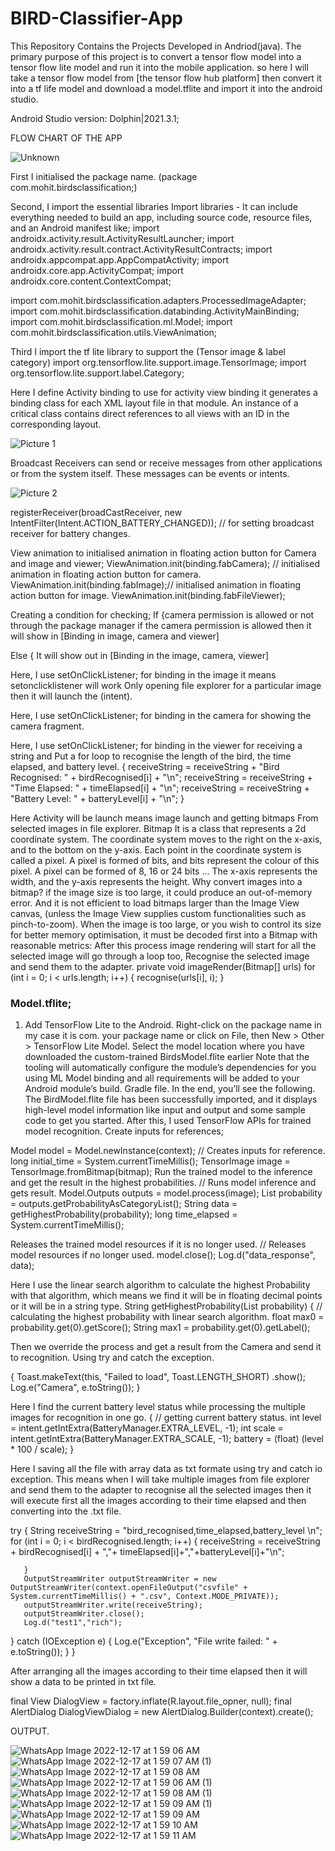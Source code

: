 # BIRD-Classifier-App

This Repository Contains the Projects Developed in Andriod(java).
The primary purpose of this project is to convert a tensor flow model into a tensor flow lite model and run it into the mobile application.
so here I will take a tensor flow model from [the tensor flow hub platform] then convert it into a tf life model and download a model.tflite and import it into the android studio.

Android Studio version: Dolphin|2021.3.1;

FLOW CHART OF THE APP

![Unknown](https://user-images.githubusercontent.com/85448730/208182382-7f77a356-25cc-4fe2-b03c-2310ffccdb37.png)

First I initialised the package name.
(package com.mohit.birdsclassification;) 

Second, I import the essential libraries Import libraries - It can include everything needed to build an app, including source code, resource files, and an Android manifest  like;
import androidx.activity.result.ActivityResultLauncher;
import androidx.activity.result.contract.ActivityResultContracts;
import androidx.appcompat.app.AppCompatActivity;
import androidx.core.app.ActivityCompat;
import androidx.core.content.ContextCompat;

import com.mohit.birdsclassification.adapters.ProcessedImageAdapter;
import com.mohit.birdsclassification.databinding.ActivityMainBinding;
import com.mohit.birdsclassification.ml.Model;
import com.mohit.birdsclassification.utils.ViewAnimation;


Third I import the tf lite library to support the (Tensor image & label category)
import org.tensorflow.lite.support.image.TensorImage;
import org.tensorflow.lite.support.label.Category;


Here I define Activity binding to use for activity view binding it generates a binding class for each XML layout file in that module. An instance of a critical class contains direct references to all views with an ID in the corresponding layout.

![Picture 1](https://user-images.githubusercontent.com/85448730/208182882-64c4163d-66e5-4f86-b3dd-909a7e6aac51.png)

Broadcast Receivers can send or receive messages from other applications or from the system itself. These messages can be events or intents.


![Picture 2](https://user-images.githubusercontent.com/85448730/208183134-b01b32c7-b861-4b16-b10b-9508af5467ea.png)


registerReceiver(broadCastReceiver, new IntentFilter(Intent.ACTION_BATTERY_CHANGED));  // for setting broadcast receiver for battery changes.

View animation to initialised animation in floating action button for 
Camera and image and viewer;
ViewAnimation.init(binding.fabCamera); // initialised animation in floating action button for camera.
ViewAnimation.init(binding.fabImage);// initialised animation in floating action button for image.
ViewAnimation.init(binding.fabFileViewer);

Creating a condition for checking;
If 
{camera permission is allowed or not through the package manager if the camera permission is allowed then it will show in [Binding in image, camera and viewer]

Else 
{
It will show out in [Binding in the image, camera, viewer]

Here, I use  setOnClickListener;
for binding in the image it means setonclicklistener will work 
Only opening file explorer for a particular image then it will launch the (intent).

Here, I use  setOnClickListener;
for binding in the camera for showing the camera fragment.

Here, I use  setOnClickListener;
for binding in the viewer for receiving a string and 
Put a for loop to recognise the length of the bird, the time elapsed, and battery level.
{
   receiveString = receiveString + "Bird Recognised: " + birdRecognised[i] + "\n";
   receiveString = receiveString + "Time Elapsed: " + timeElapsed[i] + "\n";
   receiveString = receiveString + "Battery Level: " + batteryLevel[i] + "\n";
}


  Here Activity will be launch means image launch and getting bitmaps 
From selected images in file explorer.
Bitmap
It is a class that represents a 2d coordinate system. The coordinate system moves to the right on the x-axis, and to the bottom on the y-axis. Each point in the coordinate system is called a pixel. A pixel is formed of bits, and bits represent the colour of this pixel. A pixel can be formed of 8, 16 or 24 bits ... The x-axis represents the width, and the y-axis represents the height.
Why convert images into a bitmap?
if the image size is too large, it could produce an out-of-memory error. And it is not efficient to load bitmaps larger than the Image View canvas, (unless the Image View supplies custom functionalities such as pinch-to-zoom).
When the image is too large, or you wish to control its size for better memory optimisation, it must be decoded first into a Bitmap with reasonable metrics:
After this process image rendering will start for all the selected image will go through a loop too, Recognise the selected image and send them to the adapter.
private void imageRender(Bitmap[] urls)
for (int i = 0; i < urls.length; i++) {
   recognise(urls[i], i);
}

### Model.tflite;
1. Add TensorFlow Lite to the Android.
Right-click on the package name in my case it is com. your package name or click on File, then New > Other > TensorFlow Lite Model. Select the model location where you have downloaded the custom-trained BirdsModel.flite earlier
Note that the tooling will automatically configure the module’s dependencies for you using ML Model binding and all requirements will be added to your Android module’s build. Gradle file.
 In the end, you’ll see the following. The BirdModel.flite file has been successfully imported, and it displays high-level model information like input and output and some sample code to get you started.
After this, I used TensorFlow APIs for trained model recognition.
Create inputs for references;

Model model = Model.newInstance(context);
// Creates inputs for reference.
long initial_time = System.currentTimeMillis();
TensorImage image = TensorImage.fromBitmap(bitmap);
Run the trained model to the inference and get the result in the highest probabilities.
// Runs model inference and gets result.
Model.Outputs outputs = model.process(image);
List<Category> probability = outputs.getProbabilityAsCategoryList();
String data = getHighestProbability(probability);
long time_elapsed = System.currentTimeMillis();

Releases the trained model resources if it is no longer used.
// Releases model resources if no longer used.
model.close();
Log.d("data_response", data);


Here I use the linear search algorithm to calculate the highest 
Probability with that algorithm, which means we find it will be in floating decimal points or it will be in a string type.
 String getHighestProbability(List<Category> probability) { // calculating the highest probability with linear search algorithm.
   float max0 = probability.get(0).getScore();
   String max1 = probability.get(0).getLabel();

Then we override the process and get a result from the 
Camera and send it to recognition.
Using try and catch the exception.

{
   Toast.makeText(this, "Failed to load", Toast.LENGTH_SHORT)
           .show();
   Log.e("Camera", e.toString());
}

Here I find the current battery level status while processing the multiple images for recognition in one go.
{ // getting current battery status.
   int level = intent.getIntExtra(BatteryManager.EXTRA_LEVEL, -1);
   int scale = intent.getIntExtra(BatteryManager.EXTRA_SCALE, -1);
   battery = (float) (level * 100 / scale);
}

Here I saving all the file with array data as txt formate using try and catch io exception.
This means when I will take multiple images from file explorer and send them to the adapter to recognise all the selected images then it will execute first all the images according to their time elapsed and then converting into the .txt file.

try {
       String receiveString = "bird_recognised,time_elapsed,battery_level \n";
       for (int i = 0; i < birdRecognised.length; i++) {
           receiveString = receiveString + birdRecognised[i] + ","+ timeElapsed[i]+","+batteryLevel[i]+"\n";

       }
       OutputStreamWriter outputStreamWriter = new OutputStreamWriter(context.openFileOutput("csvfile" + System.currentTimeMillis() + ".csv", Context.MODE_PRIVATE));
       outputStreamWriter.write(receiveString);
       outputStreamWriter.close();
       Log.d("test1","rich");

   } catch (IOException e) {
       Log.e("Exception", "File write failed: " + e.toString());
   }
}


After arranging all the images according to their time elapsed then it will show a data to be printed in txt file.

final View DialogView = factory.inflate(R.layout.file_opner, null);
final AlertDialog DialogViewDialog = new AlertDialog.Builder(context).create();

OUTPUT.

![WhatsApp Image 2022-12-17 at 1 59 06 AM](https://user-images.githubusercontent.com/85448730/208184333-8e6249f8-fddd-46fc-b596-6a2f9afd37a4.jpeg)
![WhatsApp Image 2022-12-17 at 1 59 07 AM (1)](https://user-images.githubusercontent.com/85448730/208184351-8df9effb-8e12-41a8-96f8-aeac27276fe2.jpeg)
![WhatsApp Image 2022-12-17 at 1 59 08 AM](https://user-images.githubusercontent.com/85448730/208184361-611e6e98-f7c6-4192-a0d2-cc88a6b248a3.jpeg)
![WhatsApp Image 2022-12-17 at 1 59 06 AM (1)](https://user-images.githubusercontent.com/85448730/208184367-aef4319b-970f-4fab-8d0e-4fe7cbaf8938.jpeg)
![WhatsApp Image 2022-12-17 at 1 59 08 AM (1)](https://user-images.githubusercontent.com/85448730/208184368-cca05765-4566-4767-b989-667096ea2331.jpeg)
![WhatsApp Image 2022-12-17 at 1 59 09 AM (1)](https://user-images.githubusercontent.com/85448730/208184372-3bb5ca66-f7b1-4577-9bde-e8d5b1feaf15.jpeg)
![WhatsApp Image 2022-12-17 at 1 59 09 AM](https://user-images.githubusercontent.com/85448730/208184377-01f7d1c5-6fc8-4171-963b-37807f30452a.jpeg)
![WhatsApp Image 2022-12-17 at 1 59 10 AM](https://user-images.githubusercontent.com/85448730/208184379-25a1fd40-b998-4a63-aba2-5bfd8743ca6b.jpeg)
![WhatsApp Image 2022-12-17 at 1 59 11 AM](https://user-images.githubusercontent.com/85448730/208184382-ceccde1f-70d2-4eb8-9a62-e9d24ef0b4d6.jpeg)
